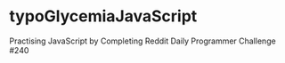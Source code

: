 # typoGlycemiaJavaScript
Practising JavaScript by Completing Reddit Daily Programmer Challenge #240
